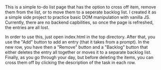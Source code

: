This is a simple to-do list page that has the option to cross off item, remove them from the list,
or to move them to a seperate backlog list. I created it as a simple side project to practice basic
DOM manipulation with vanilla JS. Currently, there are no backend capbilities, so once the page is
refreshed, the entries are all lost.

In order to use this, just open index.html in the top directory. After that, you use the "Add" button
to add an entry (that it takes from a prompt). In the new row, you have then a "Remove" button and a
"Backlog" button that either deletes the entry all together or moves it to a separate backlog list.
Finally, as you go through your day, but before deleting the items, you can cross them off by clicking
the description of the task in each row.